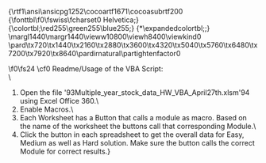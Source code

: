 {\rtf1\ansi\ansicpg1252\cocoartf1671\cocoasubrtf200
{\fonttbl\f0\fswiss\fcharset0 Helvetica;}
{\colortbl;\red255\green255\blue255;}
{\*\expandedcolortbl;;}
\margl1440\margr1440\vieww10800\viewh8400\viewkind0
\pard\tx720\tx1440\tx2160\tx2880\tx3600\tx4320\tx5040\tx5760\tx6480\tx7200\tx7920\tx8640\pardirnatural\partightenfactor0

\f0\fs24 \cf0 Readme/Usage of the VBA Script:\
\
1. Open the file \'93Multiple_year_stock_data_HW_VBA_April27th.xlsm\'94 using Excel Office 360.\
2. Enable Macros.\
3. Each Worksheet has a Button that calls a module as macro. Based on the name of the worksheet the buttons call that corresponding Module.\
4. Click the button in each spreadsheet to get the overall data for Easy, Medium as well as Hard solution. Make sure the button calls the correct Module for correct results.}
